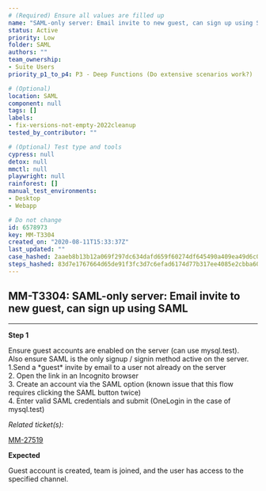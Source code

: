 ```yaml
---
# (Required) Ensure all values are filled up
name: "SAML-only server: Email invite to new guest, can sign up using SAML"
status: Active
priority: Low
folder: SAML
authors: ""
team_ownership: 
- Suite Users
priority_p1_to_p4: P3 - Deep Functions (Do extensive scenarios work?)

# (Optional)
location: SAML
component: null
tags: []
labels: 
- fix-versions-not-empty-2022cleanup
tested_by_contributor: ""

# (Optional) Test type and tools
cypress: null
detox: null
mmctl: null
playwright: null
rainforest: []
manual_test_environments:
- Desktop
- Webapp

# Do not change
id: 6578973
key: MM-T3304
created_on: "2020-08-11T15:33:37Z"
last_updated: ""
case_hashed: 2aaeb8b13b12a069f297dc634dafd659f60274df645490a409ea49d6c0dbb95210bfeb36de57066b00bf056b3dfb66db
steps_hashed: 83d7e1767664d65de91f3fc3d7c6efad6174d77b317ee4085e2cbba60a3f0e6ea7b78f387c8f0d546a0bdbb12cb3540b
---
```


<!-- (Auto-generated) Based on frontmatter's "key" and "name" -->

## MM-T3304: SAML-only server: Email invite to new guest, can sign up using SAML

---

**Step 1**

Ensure guest accounts are enabled on the server (can use mysql.test).\
Also ensure SAML is the only signup / signin method active on the server.\
1.Send a \*guest\* invite by email to a user not already on the server\
2\. Open the link in an Incognito browser\
3\. Create an account via the SAML option (known issue that this flow requires clicking the SAML button twice)\
4\. Enter valid SAML credentials and submit (OneLogin in the case of mysql.test)

_Related ticket(s):_

[MM-27519](https://mattermost.atlassian.net/browse/MM-27519)

**Expected**

Guest account is created, team is joined, and the user has access to the specified channel.
